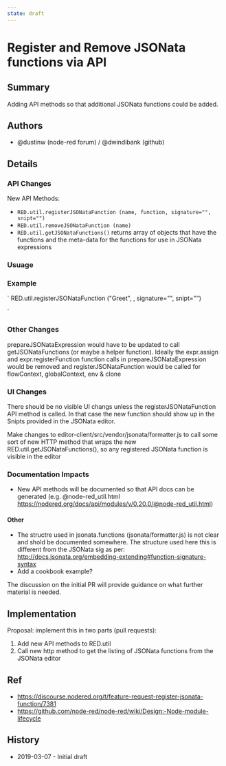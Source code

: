 ```yaml
---
state: draft
---
```


# Register and Remove JSONata functions via API

## Summary

Adding API methods so that additional JSONata functions could be added. 

## Authors

 - @dustinw (node-red forum) / @dwindibank (github)

## Details

### API Changes ###

New API Methods:

* `RED.util.registerJSONataFunction (name, function, signature="", snipt="")`
* `RED.util.removeJSONataFunction (name)`
* `RED.util.getJSONataFunctions()`  returns array of objects that have the functions and the meta-data for the functions for use in JSONata expressions

### Usuage ### 

### Example ###

`
RED.util.registerJSONataFunction ("Greet", , signature="", snipt="") 

`
### Other Changes ###

prepareJSONataExpression would have to be updated to call getJSONataFunctions (or maybe a helper function). Ideally the expr.assign and expr.registerFunction function calls in prepareJSONataExpression would be removed and registerJSONataFunction would be called for flowContext, globalContext, env & clone

### UI Changes ###
There should be no visible UI changs unless the registerJSONataFunction API method is called. In that case the new function should show up in the Snipts provided in the JSONata editor. 

Make changes to editor-client/src/vendor/jsonata/formatter.js to call some sort of new HTTP method that wraps the new RED.util.getJSONataFunctions(), so any registered JSONata function is visible in the editor

### Documentation Impacts ### 

* New API methods will be documented so that API docs can be generated (e.g. @node-red_util.html https://nodered.org/docs/api/modules/v/0.20.0/@node-red_util.html)

#### Other ####

* The structre used in jsonata.functions (jsonata/formatter.js) is not clear and shold be documented somewhere. The structure used here this is different from the JSONata sig as per: http://docs.jsonata.org/embedding-extending#function-signature-syntax
* Add a cookbook example?

The discussion on the initial PR will provide guidance on what further material
is needed.

## Implementation

Proposal: implement this in two parts (pull requests):
1. Add new API methods to RED.util
2. Call new http method to get the listing of JSONata functions from the JSONata editor

## Ref

- https://discourse.nodered.org/t/feature-request-register-jsonata-function/7381
- https://github.com/node-red/node-red/wiki/Design:-Node-module-lifecycle

## History

- 2019-03-07 - Initial draft
